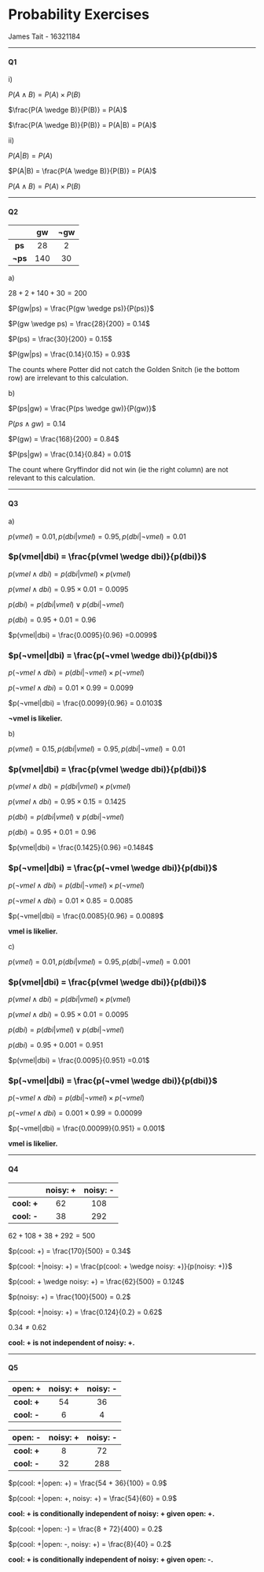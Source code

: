 # Probability Exercises
James Tait - 16321184

---
#### Q1
i)

$P(A \wedge B) = P(A) \times P(B)$

$\frac{P(A \wedge B)}{P(B)} = P(A)$

$\frac{P(A \wedge B)}{P(B)} = P(A|B) = P(A)$

ii)

$P(A|B) = P(A)$

$P(A|B) = \frac{P(A \wedge B)}{P(B)} = P(A)$

$P(A \wedge B) = P(A) \times P(B)$

---
#### Q2

|     | gw  | ¬gw |
|:---:|:---:|:---:|
|**ps**|28  |  2  |
|**¬ps**|140|  30 |

a)

$28+2+140+30 = 200$

$P(gw|ps) = \frac{P(gw \wedge ps)}{P(ps)}$

$P(gw \wedge ps) = \frac{28}{200} = 0.14$

$P(ps) = \frac{30}{200} = 0.15$

$P(gw|ps) = \frac{0.14}{0.15} = 0.93$

The counts where Potter did not catch the Golden Snitch (ie the bottom row) are irrelevant to this calculation.

b)

$P(ps|gw) = \frac{P(ps \wedge gw)}{P(gw)}$

$P(ps \wedge gw) = 0.14$

$P(gw) = \frac{168}{200} = 0.84$

$P(ps|gw) = \frac{0.14}{0.84} = 0.01$

The count where Gryffindor did not win (ie the right column) are not relevant to this calculation.

---
#### Q3
a)

$p(vmel) = 0.01, p(dbi|vmel) = 0.95, p(dbi|¬vmel) = 0.01$

### $p(vmel|dbi) = \frac{p(vmel \wedge dbi)}{p(dbi)}$

$p(vmel \wedge dbi) = p(dbi|vmel) \times p(vmel)$

$p(vmel \wedge dbi) = 0.95 \times 0.01 = 0.0095$

$p(dbi) = p(dbi|vmel) \vee p(dbi|¬vmel)$

$p(dbi) = 0.95 + 0.01 = 0.96$

$p(vmel|dbi) = \frac{0.0095}{0.96} =0.0099$

### $p(¬vmel|dbi) = \frac{p(¬vmel \wedge dbi)}{p(dbi)}$

$p(¬vmel \wedge dbi) = p(dbi|¬vmel) \times p(¬vmel)$

$p(¬vmel \wedge dbi) = 0.01 \times 0.99 = 0.0099$

$p(¬vmel|dbi) = \frac{0.0099}{0.96} = 0.0103$

**¬vmel is likelier.**

b)

$p(vmel) = 0.15, p(dbi|vmel) = 0.95, p(dbi|¬vmel) = 0.01$

### $p(vmel|dbi) = \frac{p(vmel \wedge dbi)}{p(dbi)}$

$p(vmel \wedge dbi) = p(dbi|vmel) \times p(vmel)$

$p(vmel \wedge dbi) = 0.95 \times 0.15 = 0.1425$

$p(dbi) = p(dbi|vmel) \vee p(dbi|¬vmel)$

$p(dbi) = 0.95 + 0.01 = 0.96$

$p(vmel|dbi) = \frac{0.1425}{0.96} =0.1484$

### $p(¬vmel|dbi) = \frac{p(¬vmel \wedge dbi)}{p(dbi)}$

$p(¬vmel \wedge dbi) = p(dbi|¬vmel) \times p(¬vmel)$

$p(¬vmel \wedge dbi) = 0.01 \times 0.85 = 0.0085$

$p(¬vmel|dbi) = \frac{0.0085}{0.96} = 0.0089$

**vmel is likelier.**

c)

$p(vmel) = 0.01, p(dbi|vmel) = 0.95, p(dbi|¬vmel) = 0.001$

### $p(vmel|dbi) = \frac{p(vmel \wedge dbi)}{p(dbi)}$

$p(vmel \wedge dbi) = p(dbi|vmel) \times p(vmel)$

$p(vmel \wedge dbi) = 0.95 \times 0.01 = 0.0095$

$p(dbi) = p(dbi|vmel) \vee p(dbi|¬vmel)$

$p(dbi) = 0.95 + 0.001 = 0.951$

$p(vmel|dbi) = \frac{0.0095}{0.951} =0.01$

### $p(¬vmel|dbi) = \frac{p(¬vmel \wedge dbi)}{p(dbi)}$

$p(¬vmel \wedge dbi) = p(dbi|¬vmel) \times p(¬vmel)$

$p(¬vmel \wedge dbi) = 0.001 \times 0.99 = 0.00099$

$p(¬vmel|dbi) = \frac{0.00099}{0.951} = 0.001$

**vmel is likelier.**

---
#### Q4

|           | noisy: +  | noisy: - |
|:---:      |:---:      |:---:     |
|**cool: +**| 62        | 108      |
|**cool: -**| 38        | 292      |

$62 + 108 + 38 + 292 = 500$

$p(cool: +) = \frac{170}{500} = 0.34$

$p(cool: +|noisy: +) = \frac{p(cool: + \wedge noisy: +)}{p(noisy: +)}$

$p(cool: + \wedge noisy: +) = \frac{62}{500} = 0.124$

$p(noisy: +) = \frac{100}{500} = 0.2$

$p(cool: +|noisy: +) = \frac{0.124}{0.2} = 0.62$

$0.34 \ne 0.62$

**cool: + is not independent of noisy: +.**

---
#### Q5

|  open: +  | noisy: +  | noisy: - |
|:---:      |:---:      |:---:     |
|**cool: +**| 54        | 36       |
|**cool: -**| 6         | 4        |

|  open: -  | noisy: +  | noisy: - |
|:---:      |:---:      |:---:     |
|**cool: +**| 8         | 72       |
|**cool: -**| 32        | 288      |

$p(cool: +|open: +) = \frac{54 + 36}{100} = 0.9$

$p(cool: +|open: +, noisy: +) = \frac{54}{60} = 0.9$

**cool: + is conditionally independent of noisy: + given open: +.**

$p(cool: +|open: -) = \frac{8 + 72}{400} = 0.2$

$p(cool: +|open: -, noisy: +) = \frac{8}{40} = 0.2$

**cool: + is conditionally independent of noisy: + given open: -.**
